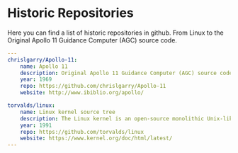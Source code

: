 # Historic Repositories
Here you can find a list of historic repositories in github. From Linux to the Original Apollo 11 Guidance Computer (AGC) source code.

```yaml
---
chrislgarry/Apollo-11: 
    name: Apollo 11
    description: Original Apollo 11 Guidance Computer (AGC) source code
    year: 1969
    repo: https://github.com/chrislgarry/Apollo-11
    website: http://www.ibiblio.org/apollo/

torvalds/linux: 
    name: Linux kernel source tree
    description: The Linux kernel is an open-source monolithic Unix-like computer operating system kernel. The Linux family of operating systems is based on this kernel, Android OS as well.
    year: 1991
    repo: https://github.com/torvalds/linux
    website: https://www.kernel.org/doc/html/latest/
---
```
